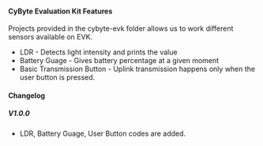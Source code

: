 #### CyByte Evaluation Kit Features ####

Projects provided in the cybyte-evk folder allows us to work different sensors available on EVK.

* LDR - Detects light intensity and prints the value
* Battery Guage - Gives battery percentage at a given moment
* Basic Transmission Button - Uplink transmission happens only when the user button is pressed.



#### Changelog ###

##### V1.0.0
* LDR, Battery Guage, User Button codes are added.